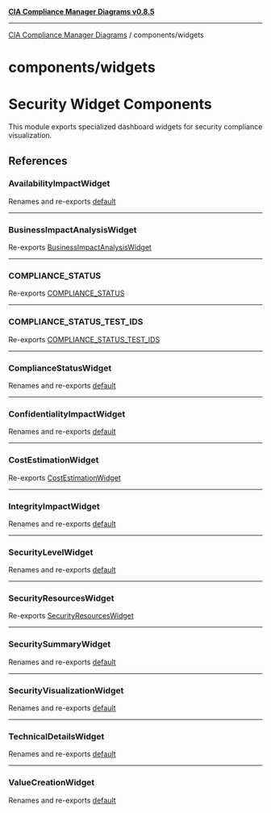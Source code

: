 [**CIA Compliance Manager Diagrams v0.8.5**](../../README.md)

***

[CIA Compliance Manager Diagrams](../../modules.md) / components/widgets

# components/widgets

# Security Widget Components

This module exports specialized dashboard widgets for security compliance visualization.

## References

### AvailabilityImpactWidget

Renames and re-exports [default](impactanalysis/AvailabilityImpactWidget/variables/default.md)

***

### BusinessImpactAnalysisWidget

Re-exports [BusinessImpactAnalysisWidget](../variables/BusinessImpactAnalysisWidget.md)

***

### COMPLIANCE\_STATUS

Re-exports [COMPLIANCE_STATUS](constants/variables/COMPLIANCE_STATUS.md)

***

### COMPLIANCE\_STATUS\_TEST\_IDS

Re-exports [COMPLIANCE_STATUS_TEST_IDS](constants/variables/COMPLIANCE_STATUS_TEST_IDS.md)

***

### ComplianceStatusWidget

Renames and re-exports [default](businessvalue/ComplianceStatusWidget/functions/default.md)

***

### ConfidentialityImpactWidget

Renames and re-exports [default](impactanalysis/ConfidentialityImpactWidget/variables/default.md)

***

### CostEstimationWidget

Re-exports [CostEstimationWidget](businessvalue/CostEstimationWidget/functions/CostEstimationWidget.md)

***

### IntegrityImpactWidget

Renames and re-exports [default](impactanalysis/IntegrityImpactWidget/variables/default.md)

***

### SecurityLevelWidget

Renames and re-exports [default](assessmentcenter/SecurityLevelWidget/variables/default.md)

***

### SecurityResourcesWidget

Re-exports [SecurityResourcesWidget](../variables/SecurityResourcesWidget.md)

***

### SecuritySummaryWidget

Renames and re-exports [default](assessmentcenter/SecuritySummaryWidget/variables/default.md)

***

### SecurityVisualizationWidget

Renames and re-exports [default](implementationguide/SecurityVisualizationWidget/variables/default.md)

***

### TechnicalDetailsWidget

Renames and re-exports [default](implementationguide/TechnicalDetailsWidget/variables/default.md)

***

### ValueCreationWidget

Renames and re-exports [default](businessvalue/ValueCreationWidget/variables/default.md)
